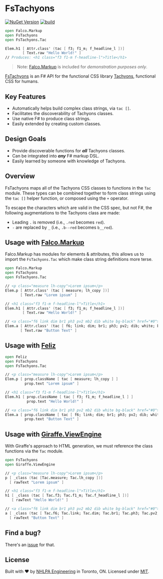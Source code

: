# FsTachyons

[![NuGet Version](https://img.shields.io/nuget/v/FsTachyons.svg)](https://www.nuget.org/packages/FsTachyons)
[![build](https://github.com/nhlpa/FsTachyons/actions/workflows/build.yml/badge.svg)](https://github.com/nhlpa/FsTachyons/actions/workflows/build.yml)

```fsharp
open Falco.Markup
open FsTachyons
open FsTachyons.Tac

Elem.h1 [ Attr.class' (tac [ f3; f1_m; f_headline_l ])]
        [ Text.raw "Hello World!" ]
// Produces: <h1 class="f3 f1-m f-headline-l">Title</h1>
```

> Note: [Falco.Markup](https://github.com/pimbrouwers/Falco.Markup) is included for _demonstration purposes only_.

[FsTachyons](https://github.com/nhlpa/FsTachyons) is an F# API for the functional CSS library [Tachyons](https://tachyons.io/), functional CSS for humans.

## Key Features

- Automatically helps build complex class strings, via `tac []`.
- Facilitates the discoverability of Tachyons classes.
- Use native F# to produce class strings.
- Easily extended by creating custom classes.

## Design Goals

- Provide discoverable functions for **_all_** Tachyons classes.
- Can be integrated into **_any_** F# markup DSL.
- Easily learned by someone with knowledge of Tachyons.

## Overview

FsTachyons maps all of the Tachyons CSS classes to functions in the `Tac` module. These types can be combined together to form class strings using the `tac []` helper function, or composed using the `+` operator.

To escape the characters which are valid in the CSS spec, but not F#, the following augmentations to the Tachyons class are made:
- Leading `.` is removed (i.e., `.red` becomes `red`).
- `-` are replaced by `_` (i.e., `.b--red` becomes `b__red`).

## Usage with [Falco.Markup](https://github.com/pimbrouwers/Falco.Markup)

Falco.Markup has modules for elements & attributes, this allows us to import the `FsTachyons.Tac` which make class string definitions more terse.

```fsharp
open Falco.Markup
open FsTachyons
open FsTachyons.Tac

// <p class="measure lh-copy">Lorem ipsum</p>
Elem.p [ Attr.class' (tac [ measure; lh_copy ])]
       [ Text.raw "Lorem ipsum" ]

// <h1 class="f3 f1-m f-headline-l">Title</h1>
Elem.h1 [ Attr.class' (tac [ f3; f1_m; f_headline_l ])]
        [ Text.raw "Hello World!" ]

// <a class="f6 link dim br1 ph3 pv2 mb2 dib white bg-black" href="#0">Button Text</a>
Elem.a [ Attr.class' (tac [ f6; link; dim; br1; ph3; pv2; dib; white; bg_black ]) ]
       [ Text.raw "Button Text" ]
```

## Usage with [Feliz](https://github.com/Zaid-Ajaj/Feliz)

```fsharp
open Feliz
open FsTachyons
open FsTachyons.Tac

// <p class="measure lh-copy">Lorem ipsum</p>
Elem.p [ prop.className [ tac [ measure; lh_copy ] ]
         prop.text "Lorem ipsum" ]

// <h1 class="f3 f1-m f-headline-l">Title</h1>
Elem.h1 [ prop.className [ tac [ f3; f1_m; f_headline_l ] ]
          prop.text "Hello World!" ]

// <a class="f6 link dim br1 ph3 pv2 mb2 dib white bg-black" href="#0">Button Text</a>
Elem.a [ prop.className [ tac [ f6; link; dim; br1; ph3; pv2; dib; white; bg_black ] ]
         prop.text "Button Text" ]
```

## Usage with [Giraffe.ViewEngine](https://github.com/giraffe-fsharp/Giraffe.ViewEngine)

With Giraffe's approach to HTML generation, we must reference the class functions via the `Tac` module.

```fsharp
open FsTachyons
open Giraffe.ViewEngine

// <p class="measure lh-copy">Lorem ipsum</p>
p [ _class (tac [Tac.measure; Tac.lh_copy ])]
  [ rawText "Lorem ipsum" ]

// <h1 class="f3 f1-m f-headline-l">Title</h1>
h1 [ _class (tac [ Tac.f3; Tac.f1_m; Tac.f_headline_l ])]
   [ rawText "Hello World!" ]

// <a class="f6 link dim br1 ph3 pv2 mb2 dib white bg-black" href="#0">Button Text</a>
a [ _class (tac [ Tac.f6; Tac.link; Tac.dim; Tac.br1; Tac.ph3; Tac.pv2; Tac.dib; Tac.white; Tac.bg_black ]) ]
  [ rawText "Button Text" ]
```

## Find a bug?

There's an [issue](https://github.com/nhlpa/FsTachyons/issues) for that.

## License

Built with ♥ by [NHLPA Engineering](https://github.com/nhlpa) in Toronto, ON. Licensed under [MIT](https://github.com/nhlpa/Falco.Markup/blob/master/LICENSE).